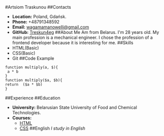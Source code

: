 #Artsiom Traskunou
##Contacts
* __Location:__ Poland, Gdańsk.
* __Phone:__ +48791348592
* __Email:__ wagamamanowelli@gmail.com
* __GitHub:__ [Treskun4eg](https://github.com/Treskun4eg)
##About Me
 Am from Belarus. I'm 28 years old. My main profession is a mechanical engineer. I chose the profession of a frontend developer because it is interesting for me.
##Skills
* HTML(Basic)
* CSS(Basic)
* Git
##Code Example
```
function multiply(a, $){
 a * b
}
function multiply($a, $b){
return  ($a * $b)
}
```
##Experience
##Education
* __University:__ Belarusian State University of Food and Chemical Technologies.
* __Courses:__ 
    * [HTML](https://ru.code-basics.com)
    * [CSS](https://ru.code-basics.com)
##English
*I study in English*
